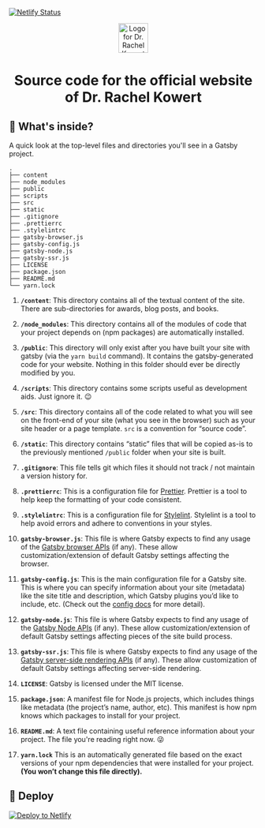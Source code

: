 [![Netlify Status](https://api.netlify.com/api/v1/badges/9365ab39-29e6-4f82-a30f-df50539876a6/deploy-status)](https://app.netlify.com/sites/rkowert/deploys)

<p align="center">
  <a href="https://rkowert.com">
    <img alt="Logo for Dr. Rachel Kowert" src="https://rkowert.com/logo.png" width="60" />
  </a>
</p>
<h1 align="center">
  Source code for the official website of Dr. Rachel Kowert
</h1>

## 🧐 What's inside?

A quick look at the top-level files and directories you'll see in a Gatsby project.

    .
    ├── content
    ├── node_modules
    ├── public
    ├── scripts
    ├── src
    ├── static
    ├── .gitignore
    ├── .prettierrc
    ├── .stylelintrc
    ├── gatsby-browser.js
    ├── gatsby-config.js
    ├── gatsby-node.js
    ├── gatsby-ssr.js
    ├── LICENSE
    ├── package.json
    ├── README.md
    └── yarn.lock

1.  **`/content`**: This directory contains all of the textual content of the site. There are sub-directories for awards, blog posts, and books.

2.  **`/node_modules`**: This directory contains all of the modules of code that your project depends on (npm packages) are automatically installed.

3.  **`/public`**: This directory will only exist after you have built your site with gatsby (via the `yarn build` command). It contains the gatsby-generated code for your website. Nothing in this folder should ever be directly modified by you.

4.  **`/scripts`**: This directory contains some scripts useful as development aids. Just ignore it. 😉

5.  **`/src`**: This directory contains all of the code related to what you will see on the front-end of your site (what you see in the browser) such as your site header or a page template. `src` is a convention for “source code”.

6.  **`/static`**: This directory contains “static” files that will be copied as-is to the previously mentioned `/public` folder when your site is built.

7.  **`.gitignore`**: This file tells git which files it should not track / not maintain a version history for.

8.  **`.prettierrc`**: This is a configuration file for [Prettier](https://prettier.io/). Prettier is a tool to help keep the formatting of your code consistent.

9.  **`.stylelintrc`**: This is a configuration file for [Stylelint](https://stylelint.io/). Stylelint is a tool to help avoid errors and adhere to conventions in your styles.

10. **`gatsby-browser.js`**: This file is where Gatsby expects to find any usage of the [Gatsby browser APIs](https://www.gatsbyjs.org/docs/browser-apis/) (if any). These allow customization/extension of default Gatsby settings affecting the browser.

11. **`gatsby-config.js`**: This is the main configuration file for a Gatsby site. This is where you can specify information about your site (metadata) like the site title and description, which Gatsby plugins you’d like to include, etc. (Check out the [config docs](https://www.gatsbyjs.org/docs/gatsby-config/) for more detail).

12. **`gatsby-node.js`**: This file is where Gatsby expects to find any usage of the [Gatsby Node APIs](https://www.gatsbyjs.org/docs/node-apis/) (if any). These allow customization/extension of default Gatsby settings affecting pieces of the site build process.

13. **`gatsby-ssr.js`**: This file is where Gatsby expects to find any usage of the [Gatsby server-side rendering APIs](https://www.gatsbyjs.org/docs/ssr-apis/) (if any). These allow customization of default Gatsby settings affecting server-side rendering.

14. **`LICENSE`**: Gatsby is licensed under the MIT license.

15. **`package.json`**: A manifest file for Node.js projects, which includes things like metadata (the project’s name, author, etc). This manifest is how npm knows which packages to install for your project.

16. **`README.md`**: A text file containing useful reference information about your project. The file you're reading right now. 😜

17. **`yarn.lock`** This is an automatically generated file based on the exact versions of your npm dependencies that were installed for your project. **(You won’t change this file directly).**

## 💫 Deploy

[![Deploy to Netlify](https://www.netlify.com/img/deploy/button.svg)](https://app.netlify.com/start/deploy?repository=https://github.com/rkowert/rkowert.com-gatsby)
